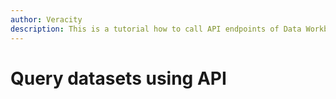 ```yaml
---
author: Veracity
description: This is a tutorial how to call API endpoints of Data Workbench with sample Python code.
---
```

# Query datasets using API

